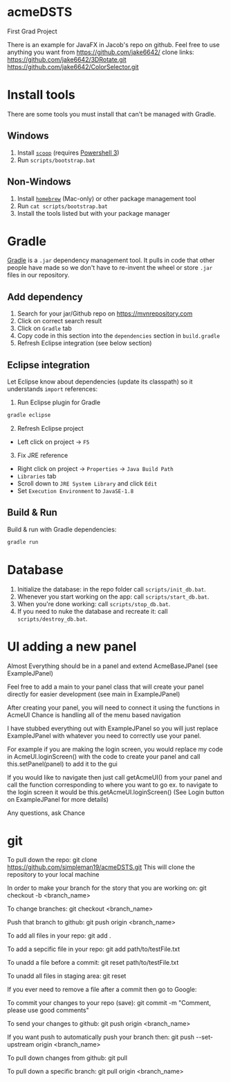 # acmeDSTS
First Grad Project

There is an example for JavaFX in Jacob's repo on github. Feel free to use anything you want from https://github.com/jake6642/
	clone links:
	https://github.com/jake6642/3DRotate.git
	https://github.com/jake6642/ColorSelector.git

# Install tools
There are some tools you must install that can't be managed with Gradle.

## Windows
1. Install [`scoop`](https://scoop.sh/#installs-in-seconds) (requires [Powershell 3](https://www.microsoft.com/en-us/download/details.aspx?id=34595))
2. Run `scripts/bootstrap.bat`

## Non-Windows
1. Install [`homebrew`](https://brew.sh/) (Mac-only) or other package management tool
2. Run `cat scripts/bootstrap.bat`
3. Install the tools listed but with your package manager


# Gradle
[Gradle](https://docs.gradle.org/current/userguide/tutorial_java_projects.html) is a `.jar` dependency management tool. It pulls in code that other people have made so we don't have to re-invent the wheel or store `.jar` files in our repository.

## Add dependency
1. Search for your jar/Github repo on https://mvnrepository.com
2. Click on correct search result
3. Click on `Gradle` tab
4. Copy code in this section into the `dependencies` section in `build.gradle`
5. Refresh Eclipse integration (see below section)

## Eclipse integration
Let Eclipse know about dependencies (update its classpath) so it understands `import` references:
1. Run Eclipse plugin for Gradle
```bash
gradle eclipse
```
2. Refresh Eclipse project
  * Left click on project -> `F5`
3. Fix JRE reference
  * Right click on project -> `Properties` -> `Java Build Path`
  * `Libraries` tab
  * Scroll down to `JRE System Library` and click `Edit`
  * Set `Execution Environment` to `JavaSE-1.8`
  
## Build & Run
Build & run with Gradle dependencies:
```bash
gradle run
```

# Database
1. Initialize the database: in the repo folder call `scripts/init_db.bat`.
2. Whenever you start working on the app: call `scripts/start_db.bat`.
3. When you're done working: call `scripts/stop_db.bat`.
4. If you need to nuke the database and recreate it: call `scripts/destroy_db.bat`.


# UI adding a new panel
Almost Everything should be in a panel and extend AcmeBaseJPanel (see ExampleJPanel)

Feel free to add a main to your panel class that will create your panel directly for
easier development (see main in ExampleJPanel)

After creating your panel, you will need to connect it using the functions in AcmeUI
Chance is handling all of the menu based navigation

I have stubbed everything out with ExampleJPanel so you will just replace ExampleJPanel
with whatever you need to correctly use your panel.

For example if you are making the login screen, you would replace my code in AcmeUI.loginScreen()
with the code to create your panel and call this.setPanel(panel) to add it to the gui

If you would like to navigate then just call getAcmeUI() from your panel and call the
function corresponding to where you want to go ex. to navigate to the login screen it would
be this.getAcmeUI.loginScreen() (See Login button on ExampleJPanel for more details)

Any questions, ask Chance

# git

To pull down the repo:
git clone https://github.com/simpleman19/acmeDSTS.git
This will clone the repository to your local machine

In order to make your branch for the story that you are working on:
git checkout -b <branch_name>

To change branches:
git checkout <branch_name>

Push that branch to github:
git push origin <branch_name>

To add all files in your repo:
git add .

To add a sepcific file in your repo:
git add path/to/testFile.txt

To unadd a file before a commit:
git reset path/to/testFile.txt

To unadd all files in staging area:
git reset

If you ever need to remove a file after a commit then go to Google:

To commit your changes to your repo (save):
git commit -m "Comment, please use good comments"

To send your changes to github:
git push origin <branch_name>

If you want push to automatically push your branch then:
git push --set-upstream origin <branch_name>

To pull down changes from github:
git pull

To pull down a specific branch:
git pull origin <branch_name>
